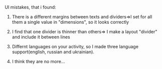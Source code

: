 UI mistakes, that i found:

1. There is a different margins between texts and dividers=>I set for all them a single value in "dimensions",
so it looks correctly

2. I find that one divider is thinner than others=> I make a layout "divider" and include it between lines

3. Differnt languages on your activity, so I made three language support(english, russian and ukrainian).

4. I think they are no more...

